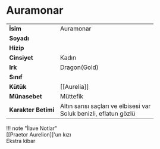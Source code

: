 # Auramonar   
|  |  |  
|---|---|  
| **İsim** | Auramonar |  
| **Soyadı** |  |  
| **Hizip** |  |  
| **Cinsiyet** | Kadın |  
| **Irk** | Dragon(Gold) |  
| **Sınıf** |  |  
| **Kütük** | [[Aurelia]] |  
| **Münasebet** | Müttefik |  
| **Karakter Betimi** | Altın sarısı saçları ve elbisesi var<br>Soluk benizli, eflatun gözlü |  
  
  
!!! note "İlave Notlar"  
	[[Praetor Aurelion]]'un kızı  
	Ekstra kibar  
